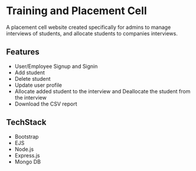 # Training and Placement Cell
A placement cell website created specifically for admins to manage interviews of students, and allocate students to companies interviews.

## Features
- User/Employee Signup and Signin
- Add student
- Delete student
- Update user profile
- Allocate added student to the interview and Deallocate the student from the interview
- Download the CSV report

## TechStack
- Bootstrap
- EJS
- Node.js
- Express.js
- Mongo DB 
  
